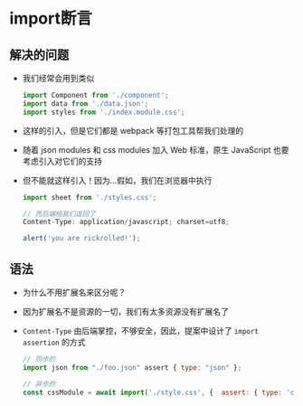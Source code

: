 # import断言

## 解决的问题

  - 我们经常会用到类似

    ```js
    import Component from './component';
    import data from './data.json';
    import styles from './index.module.css';
    ```

  - 这样的引入，但是它们都是 webpack 等打包工具帮我们处理的

  - 随着 json modules 和 css modules 加入 Web 标准，原生 JavaScript 也要考虑引入对它们的支持

  - 但不能就这样引入！因为...假如，我们在浏览器中执行

    ```js
    import sheet from './styles.css';

    // 而后端给我们返回了
    Content-Type: application/javascript; charset=utf8;

    alert('you are rickrolled!');
    ```

## 语法

  - 为什么不用扩展名来区分呢？

  - 因为扩展名不是资源的一切，我们有太多资源没有扩展名了

  - `Content-Type` 由后端掌控，不够安全，因此，提案中设计了 `import assertion` 的方式

    ```js
    // 同步的
    import json from "./foo.json" assert { type: "json" };
    ```

    ```js
    // 异步的
    const cssModule = await import('./style.css', {  assert: { type: 'css' }});
    ```
